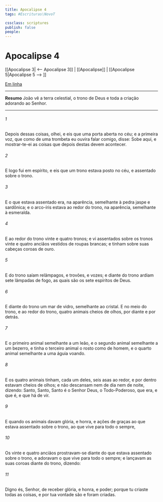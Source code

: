 ```yaml
---
title: Apocalipse 4
tags: #Escrituras\NovoT

cssclass: scriptures
publish: false
people:
---
```


# Apocalipse 4
[[Apocalipse 3| <-- Apocalipse 3]] | [[Apocalipse]] | [[Apocalipse 5|Apocalipse 5 --> ]]

[Em linha](https://churchofjesuschrist.org/study/scriptures/nt/rev/4?lang=por)

---
__Resumo__
João vê a terra celestial, o trono de Deus e toda a criação adorando ao Senhor.

---
###### 1 
Depois dessas coisas, olhei, e eis que  uma porta aberta no céu; e a primeira voz, que como de uma trombeta eu ouvira falar comigo, disse: Sobe aqui, e mostrar-te-ei as coisas que depois destas devem acontecer.

###### 2 
E logo fui  em espírito, e eis que um trono estava posto no céu, e  assentado sobre o trono.

###### 3 
E o que estava assentado era, na aparência, semelhante à pedra jaspe e sardônica; e o arco-íris estava ao redor do trono, na aparência, semelhante à esmeralda.

###### 4 
E ao redor do trono  vinte e quatro tronos; e vi assentados sobre os tronos vinte e quatro anciãos vestidos de roupas brancas; e tinham sobre suas cabeças coroas de ouro.

###### 5 
E do trono saíam relâmpagos, e trovões, e vozes; e diante do trono ardiam sete lâmpadas de fogo, as quais são os sete espíritos de Deus.

###### 6 
E  diante do trono um mar de vidro, semelhante ao cristal. E no meio do trono, e ao redor do trono, quatro animais cheios de olhos, por diante e por detrás.

###### 7 
E o primeiro animal  semelhante a um leão, e o segundo animal semelhante a um bezerro, e tinha o terceiro animal o rosto como de homem, e o quarto animal  semelhante a uma águia voando.

###### 8 
E os quatro animais tinham, cada um deles, seis asas ao redor, e por dentro estavam cheios de olhos; e não descansam nem de dia nem de noite, dizendo: Santo, Santo, Santo é o Senhor Deus, o Todo-Poderoso, que era, e que é, e que há de vir.

###### 9 
E quando os animais davam glória, e honra, e ações de graças ao que estava assentado sobre o trono, ao que vive para todo o sempre,

###### 10 
Os vinte e quatro anciãos prostravam-se diante do que estava assentado sobre o trono, e adoravam o que vive para todo o sempre; e lançavam as suas coroas diante do trono, dizendo:

###### 11 
Digno és, Senhor, de receber glória, e honra, e poder; porque tu criaste todas as coisas, e por tua vontade são e foram criadas.

